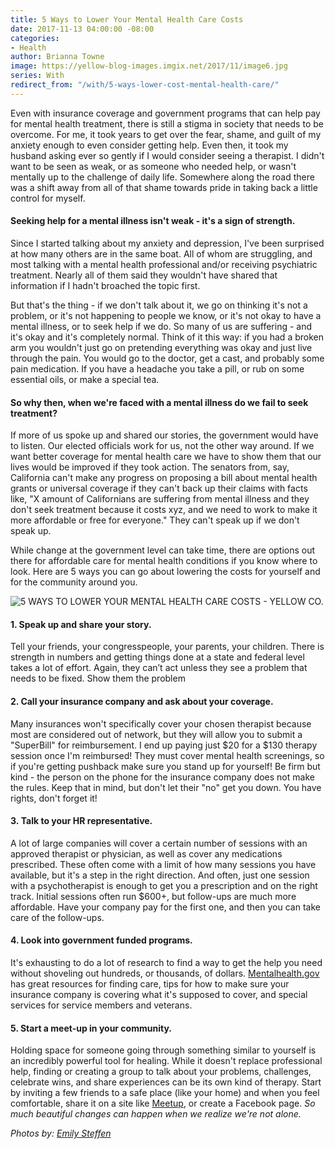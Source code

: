 ```yaml
---
title: 5 Ways to Lower Your Mental Health Care Costs
date: 2017-11-13 04:00:00 -08:00
categories:
- Health
author: Brianna Towne
image: https://yellow-blog-images.imgix.net/2017/11/image6.jpg
series: With
redirect_from: "/with/5-ways-lower-cost-mental-health-care/"
---
```


Even with insurance coverage and government programs that can help pay for mental health treatment, there is still a stigma in society that needs to be overcome. For me, it took years to get over the fear, shame, and guilt of my anxiety enough to even consider getting help. Even then, it took my husband asking ever so gently if I would consider seeing a therapist. I didn't want to be seen as weak, or as someone who needed help, or wasn't mentally up to the challenge of daily life. Somewhere along the road there was a shift away from all of that shame towards pride in taking back a little control for myself.

#### Seeking help for a mental illness isn't weak - it's a sign of strength.

Since I started talking about my anxiety and depression, I've been surprised at how many others are in the same boat. All of whom are struggling, and most talking with a mental health professional and/or receiving psychiatric treatment. Nearly all of them said they wouldn't have shared that information if I hadn't broached the topic first.

But that's the thing - if we don't talk about it, we go on thinking it's not a problem, or it's not happening to people we know, or it's not okay to have a mental illness, or to seek help if we do. So many of us are suffering - and it's okay and it's completely normal. Think of it this way: if you had a broken arm you wouldn't just go on pretending everything was okay and just live through the pain. You would go to the doctor, get a cast, and probably some pain medication. If you have a headache you take a pill, or rub on some essential oils, or make a special tea.

#### So why then, when we're faced with a mental illness do we fail to seek treatment?

If more of us spoke up and shared our stories, the government would have to listen. Our elected officials work for us, not the other way around. If we want better coverage for mental health care we have to show them that our lives would be improved if they took action. The senators from, say, California can't make any progress on proposing a bill about mental health grants or universal coverage if they can't back up their claims with facts like, "X amount of Californians are suffering from mental illness and they don't seek treatment because it costs xyz, and we need to work to make it more affordable or free for everyone." They can't speak up if we don't speak up.

While change at the government level can take time, there are options out there for affordable care for mental health conditions if you know where to look. Here are 5 ways you can go about lowering the costs for yourself and for the community around you.

![5 WAYS TO LOWER YOUR MENTAL HEALTH CARE COSTS - YELLOW CO.](https://yellow-blog-images.imgix.net/2017/11/image5-S.png)

#### 1\. Speak up and share your story.

Tell your friends, your congresspeople, your parents, your children. There is strength in numbers and getting things done at a state and federal level takes a lot of effort. Again, they can’t act unless they see a problem that needs to be fixed. Show them the problem

#### 2\. Call your insurance company and ask about your coverage.

Many insurances won't specifically cover your chosen therapist because most are considered out of network, but they will allow you to submit a "SuperBill" for reimbursement. I end up paying just $20 for a $130 therapy session once I'm reimbursed! They must cover mental health screenings, so if you're getting pushback make sure you stand up for yourself! Be firm but kind - the person on the phone for the insurance company does not make the rules. Keep that in mind, but don't let their "no" get you down. You have rights, don't forget it!

#### 3\. Talk to your HR representative.

A lot of large companies will cover a certain number of sessions with an approved therapist or physician, as well as cover any medications prescribed. These often come with a limit of how many sessions you have available, but it's a step in the right direction. And often, just one session with a psychotherapist is enough to get you a prescription and on the right track. Initial sessions often run $600+, but follow-ups are much more affordable. Have your company pay for the first one, and then you can take care of the follow-ups.

#### 4\. Look into government funded programs.

It's exhausting to do a lot of research to find a way to get the help you need without shoveling out hundreds, or thousands, of dollars. [Mentalhealth.gov](https://www.mentalhealth.gov/) has great resources for finding care, tips for how to make sure your insurance company is covering what it's supposed to cover, and special services for service members and veterans.

#### 5\. Start a meet-up in your community.

Holding space for someone going through something similar to yourself is an incredibly powerful tool for healing. While it doesn't replace professional help, finding or creating a group to talk about your problems, challenges, celebrate wins, and share experiences can be its own kind of therapy. Start by inviting a few friends to a safe place (like your home) and when you feel comfortable, share it on a site like [Meetup](https://www.meetup.com/?_cookie-check=t9AxW4TnnV2GnoW2), or create a Facebook page. _So much beautiful changes can happen when we realize we're not alone._

_Photos by: [Emily Steffen](https://www.instagram.com/EM.steffen/)_
